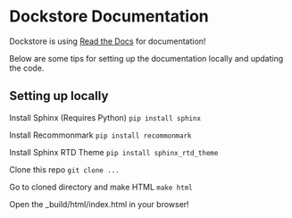 # Dockstore Documentation

Dockstore is using [Read the Docs](https://readthedocs.org/) for documentation!

Below are some tips for setting up the documentation locally and updating the code.

## Setting up locally

Install Sphinx (Requires Python)
`pip install sphinx`

Install Recommonmark
`pip install recommonmark`

Install Sphinx RTD Theme
`pip install sphinx_rtd_theme`

Clone this repo
`git clone ...`

Go to cloned directory and make HTML
`make html`

Open the _build/html/index.html in your browser!
